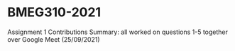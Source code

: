 # BMEG310-2021

Assignment 1 Contributions Summary: all worked on questions 1-5 together over Google Meet (25/09/2021)
